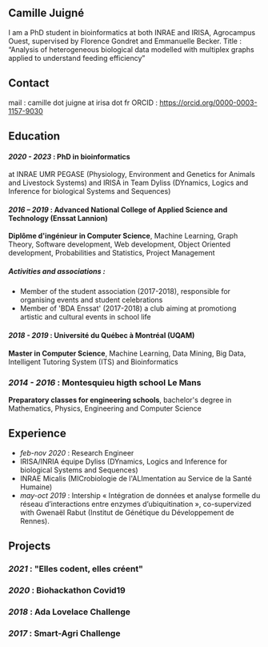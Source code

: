 ## Camille Juigné

I am a PhD student in bioinformatics at both INRAE and IRISA, Agrocampus Ouest, supervised by Florence Gondret and Emmanuelle Becker.
Title : “Analysis of heterogeneous biological data modelled with multiplex graphs applied to understand feeding efficiency”

## Contact
mail : camille dot juigne at irisa dot fr
ORCID : https://orcid.org/0000-0003-1157-9030

## Education
#### *2020 - 2023* : PhD in bioinformatics 
at INRAE UMR PEGASE (Physiology, Environment and Genetics for Animals and Livestock Systems) and IRISA in Team Dyliss (DYnamics, Logics and Inference for biological Systems and Sequences)

#### *2016 – 2019* : Advanced National College of Applied Science and Technology (Enssat Lannion)
**Diplôme d'ingénieur in Computer Science**, Machine Learning, Graph Theory, Software development, Web development, Object Oriented development, Probabilities and Statistics, Project Management
##### Activities and associations : 
  - Member of the student association (2017-2018), responsible for organising events and student celebrations
  - Member of 'BDA Enssat' (2017-2018) a club aiming at promotiong artistic and cultural events in school life 

#### *2018 - 2019* : Université du Québec à Montréal (UQAM)
**Master in Computer Science**, Machine Learning, Data Mining, Big Data, Intelligent Tutoring System (ITS) and Bioinformatics

### *2014 - 2016* : Montesquieu higth school Le Mans
**Preparatory classes for engineering schools**, bachelor's degree in Mathematics, Physics, Engineering and Computer Science

## Experience
- *feb-nov 2020* : Research Engineer
- IRISA/INRIA équipe Dyliss (DYnamics, Logics and Inference for biological Systems and Sequences)
- INRAE Micalis (MICrobiologie de l'ALImentation au Service de la Santé Humaine) 
- *may-oct 2019* : Intership
« Intégration de données et analyse formelle du réseau d’interactions entre enzymes d’ubiquitination », co-supervized with Gwenaël Rabut (Institut de Génétique du Développement de Rennes).

## Projects
### *2021* : "Elles codent, elles créent"
### *2020* : Biohackathon Covid19 
### *2018* : Ada Lovelace Challenge
### *2017* : Smart-Agri Challenge
